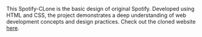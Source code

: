 This Spotify-CLone is the basic design of original Spotify.
Developed using HTML and CSS, the project demonstrates a deep understanding of web development concepts and design practices.
Check out the cloned website [here](https://tech-naruto.github.io/Spotify-Clone/Spotify.html).
